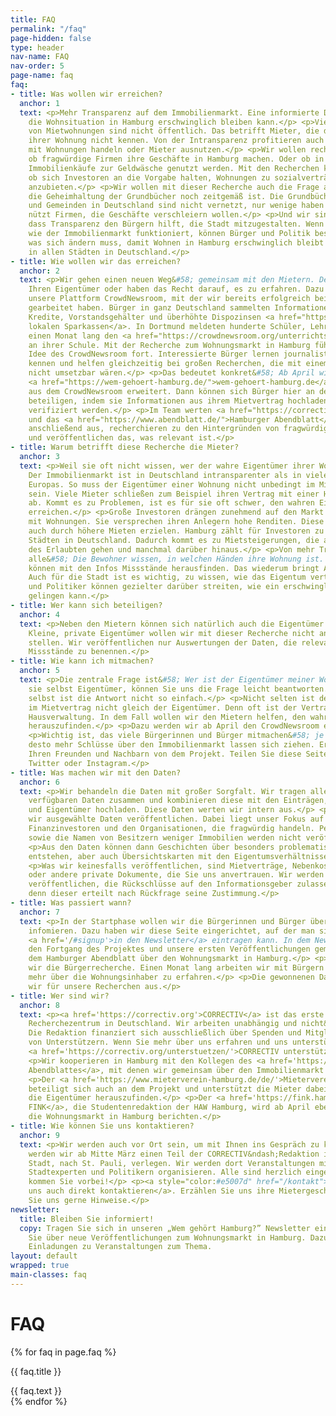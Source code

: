 ```yaml
---
title: FAQ
permalink: "/faq"
page-hidden: false
type: header
nav-name: FAQ
nav-order: 5
page-name: faq
faq:
- title: Was wollen wir erreichen?
  anchor: 1
  text: <p>Mehr Transparenz auf dem Immobilienmarkt. Eine informierte Debatte, wie
    die Wohnsituation in Hamburg erschwinglich bleiben kann.</p> <p>Viele Eigentümer
    von Mietwohnungen sind nicht öffentlich. Das betrifft Mieter, die den wahren Eigentümer
    ihrer Wohnung nicht kennen. Von der Intransparenz profitieren auch Firmen, die
    mit Wohnungen handeln oder Mieter ausnutzen.</p> <p>Wir wollen recherchieren,
    ob fragwürdige Firmen ihre Geschäfte in Hamburg machen. Oder ob in Einzelfällen
    Immobilienkäufe zur Geldwäsche genutzt werden. Mit den Recherchen können wir prüfen,
    ob sich Investoren an die Vorgabe halten, Wohnungen zu sozialverträglichen Preisen
    anzubieten.</p> <p>Wir wollen mit dieser Recherche auch die Frage aufwerfen, ob
    die Geheimhaltung der Grundbücher noch zeitgemäß ist. Die Grundbücher der Städte
    und Gemeinden in Deutschland sind nicht vernetzt, nur wenige haben Zugang. Das
    nützt Firmen, die Geschäfte verschleiern wollen.</p> <p>Und wir sind überzeugt,
    dass Transparenz den Bürgern hilft, die Stadt mitzugestalten. Wenn wir wissen,
    wie der Immobilienmarkt funktioniert, können Bürger und Politik besser diskutieren,
    was sich ändern muss, damit Wohnen in Hamburg erschwinglich bleibt und letztlich
    in allen Städten in Deutschland.</p>
- title: Wie wollen wir das erreichen?
  anchor: 2
  text: <p>Wir gehen einen neuen Weg&#58; gemeinsam mit den Mietern. Denn Sie kennen
    Ihren Eigentümer oder haben das Recht darauf, es zu erfahren. Dazu nutzen wir
    unsere Plattform CrowdNewsroom, mit der wir bereits erfolgreich bei zwei Recherchen
    gearbeitet haben. Bürger in ganz Deutschland sammelten Informationen über faule
    Kredite, Vorstandsgehälter und überhöhte Dispozinsen <a href="https://correctiv.org/recherchen/sparkassen/">ihrer
    lokalen Sparkassen</a>. In Dortmund meldeten hunderte Schüler, Lehrer und Eltern
    einen Monat lang den <a href="https://crowdnewsroom.org/unterrichtsausfall-der-check/">Unterrichtsausfall</a>
    an ihrer Schule. Mit der Recherche zum Wohnungsmarkt in Hamburg führen wir die
    Idee des CrowdNewsroom fort. Interessierte Bürger lernen journalistische Methoden
    kennen und helfen gleichzeitig bei großen Recherchen, die mit einem kleinen Team
    nicht umsetzbar wären.</p> <p>Das bedeutet konkret&#58; Ab April wird die Seite
    <a href="https://wem-gehoert-hamburg.de/">wem-gehoert-hamburg.de</a> um neue Funktionen
    aus dem CrowdNewsroom erweitert. Dann können sich Bürger hier an der Recherche
    beteiligen, indem sie Informationen aus ihrem Mietvertrag hochladen, die dann
    verifiziert werden.</p> <p>Im Team werten <a href="https://correctiv.org">CORRECTIV</a>
    und das <a href="https://www.abendblatt.de/">Hamburger Abendblatt</a> die Daten
    anschließend aus, recherchieren zu den Hintergründen von fragwürdigen Eigentümern
    und veröffentlichen das, was relevant ist.</p>
- title: Warum betrifft diese Recherche die Mieter?
  anchor: 3
  text: <p>Weil sie oft nicht wissen, wer der wahre Eigentümer ihrer Wohnung ist.
    Der Immobilienmarkt ist in Deutschland intransparenter als in vielen anderen Ländern
    Europas. So muss der Eigentümer einer Wohnung nicht unbedingt im Mietvertrag aufgeführt
    sein. Viele Mieter schließen zum Beispiel ihren Vertrag mit einer Hausverwaltung
    ab. Kommt es zu Problemen, ist es für sie oft schwer, den wahren Eigentümer zu
    erreichen.</p> <p>Große Investoren drängen zunehmend auf den Markt und handeln
    mit Wohnungen. Sie versprechen ihren Anlegern hohe Renditen. Diese müssen sie
    auch durch höhere Mieten erzielen. Hamburg zählt für Investoren zu den lukrativsten
    Städten in Deutschland. Dadurch kommt es zu Mietsteigerungen, die an die Grenze
    des Erlaubten gehen und manchmal darüber hinaus.</p> <p>Von mehr Transparenz profitieren
    alle&#58; Die Bewohner wissen, in welchen Händen ihre Wohnung ist. Journalisten
    können mit den Infos Missstände herausfinden. Das wiederum bringt Aufklärung.
    Auch für die Stadt ist es wichtig, zu wissen, wie das Eigentum verteilt ist. Bürger
    und Politiker können gezielter darüber streiten, wie ein erschwinglicher Wohnungsmarkt
    gelingen kann.</p>
- title: Wer kann sich beteiligen?
  anchor: 4
  text: <p>Neben den Mietern können sich natürlich auch die Eigentümer beteiligen.
    Kleine, private Eigentümer wollen wir mit dieser Recherche nicht an den Pranger
    stellen. Wir veröffentlichen nur Auswertungen der Daten, die relevant sind, um
    Missstände zu benennen.</p>
- title: Wie kann ich mitmachen?
  anchor: 5
  text: <p>Die zentrale Frage ist&#58; Wer ist der Eigentümer meiner Wohnung? Sind
    sie selbst Eigentümer, können Sie uns die Frage leicht beantworten. Für die Mieter
    selbst ist die Antwort nicht so einfach.</p> <p>Nicht selten ist der Vermieter
    im Mietvertrag nicht gleich der Eigentümer. Denn oft ist der Vertragspartner eine
    Hausverwaltung. In dem Fall wollen wir den Mietern helfen, den wahren Eigentümer
    herauszufinden.</p> <p>Dazu werden wir ab April den CrowdNewsroom einsetzen.</p>
    <p>Wichtig ist, das viele Bürgerinnen und Bürger mitmachen&#58; je mehr sich beteiligen,
    desto mehr Schlüsse über den Immobilienmarkt lassen sich ziehen. Erzählen Sie
    Ihren Freunden und Nachbarn von dem Projekt. Teilen Sie diese Seite auf Facebook,
    Twitter oder Instagram.</p>
- title: Was machen wir mit den Daten?
  anchor: 6
  text: <p>Wir behandeln die Daten mit großer Sorgfalt. Wir tragen alle öffentlich
    verfügbaren Daten zusammen und kombinieren diese mit den Einträgen, die Mieter
    und Eigentümer hochladen. Diese Daten werten wir intern aus.</p> <p>Später werden
    wir ausgewählte Daten veröffentlichen. Dabei liegt unser Fokus auf den großen
    Finanzinvestoren und den Organisationen, die fragwürdig handeln. Persönliche Daten
    sowie die Namen von Besitzern weniger Immobilien werden nicht veröffentlicht.</p>
    <p>Aus den Daten können dann Geschichten über besonders problematische Investoren
    entstehen, aber auch Übersichtskarten mit den Eigentumsverhältnissen eines Stadtteils.</p>
    <p>Was wir keinesfalls veröffentlichen, sind Mietverträge, Nebenkostenabrechnungen
    oder andere private Dokumente, die Sie uns anvertrauen. Wir werden keine Informationen
    veröffentlichen, die Rückschlüsse auf den Informationsgeber zulassen &mdash; es sei
    denn dieser erteilt nach Rückfrage seine Zustimmung.</p>
- title: Was passiert wann?
  anchor: 7
  text: <p>In der Startphase wollen wir die Bürgerinnen und Bürger über das Projekt
    infomieren. Dazu haben wir diese Seite eingerichtet, auf der man sich
    <a href='/#signup'>in den Newsletter</a> eintragen kann. In dem Newsletter informiert CORRECTIV über
    den Fortgang des Projektes und unsere ersten Veröffentlichungen gemeinsam mit
    dem Hamburger Abendblatt über den Wohnungsmarkt in Hamburg.</p> <p>Ab April beginnen
    wir die Bürgerrecherche. Einen Monat lang arbeiten wir mit Bürgern zusammen, um
    mehr über die Wohnungsinhaber zu erfahren.</p> <p>Die gewonnenen Daten werten
    wir für unsere Recherchen aus.</p>
- title: Wer sind wir?
  anchor: 8
  text: <p><a href='https://correctiv.org'>CORRECTIV</a> ist das erste gemeinnützige
    Recherchezentrum in Deutschland. Wir arbeiten unabhängig und nicht&ndash;gewinnorientiert.
    Die Redaktion finanziert sich ausschließlich über Spenden und Mitgliedsbeiträge
    von Unterstützern. Wenn Sie mehr über uns erfahren und uns unterstützen möchten&#58;
    <a href='https://correctiv.org/unterstuetzen/'>CORRECTIV unterstützen</a>.</p>
    <p>Wir kooperieren in Hamburg mit den Kollegen des <a href='https://www.abendblatt.de/'>Hamburger
    Abendblattes</a>, mit denen wir gemeinsam über den Immobilienmarkt recherchieren.</p>
    <p>Der <a href='https://www.mieterverein-hamburg.de/de/'>Mieterverein zu Hamburg</a>
    beteiligt sich auch an dem Projekt und unterstützt die Mieter dabei, mehr über
    die Eigentümer herauszufinden.</p> <p>Der <a href='https://fink.hamburg/'>Blog
    FINK</a>, die Studentenredaktion der HAW Hamburg, wird ab April ebenfalls über
    die Wohnungsmarkt in Hamburg berichten.</p>
- title: Wie können Sie uns kontaktieren?
  anchor: 9
  text: <p>Wir werden auch vor Ort sein, um mit Ihnen ins Gespräch zu kommen. Dazu
    werden wir ab Mitte März einen Teil der CORRECTIV&ndash;Redaktion ins Herz der
    Stadt, nach St. Pauli, verlegen. Wir werden dort Veranstaltungen mit Mietern,
    Stadtexperten und Politikern organisieren. Alle sind herzlich eingeladen&#58;
    kommen Sie vorbei!</p> <p><a style="color:#e5007d" href="/kontakt">Und Sie können
    uns auch direkt kontaktieren</a>. Erzählen Sie uns ihre Mietergeschichte, geben
    Sie uns gerne Hinweise.</p>
newsletter:
  title: Bleiben Sie informiert!
  copy: Tragen Sie sich in unseren „Wem gehört Hamburg?” Newsletter ein. Wir informieren
    Sie über neue Veröffentlichungen zum Wohnungsmarkt in Hamburg. Dazu erhalten Sie
    Einladungen zu Veranstaltungen zum Thema.
layout: default
wrapped: true
main-classes: faq
---
```


<div class="faq">
    <h1>FAQ</h1>
    {% for faq in page.faq %}
    <div class="toggle">
        <div class="toggle-title" id="{{ faq.anchor }}">
            <p><i></i><span class="title-name">{{ faq.title }}</span></p>
        </div>
        <div class="toggle-inner">
            {{ faq.text }}
        </div>
    </div>
    {% endfor %}
</div>
